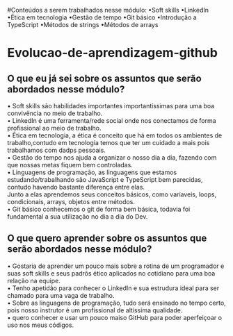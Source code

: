 #Conteúdos a serem trabalhados nesse módulo:
•Soft skills
•LinkedIn
•Ética em tecnologia
•Gestão de tempo
•Git básico
•Introdução a TypeScript
•Métodos de strings
•Métodos de arrays
# Evolucao-de-aprendizagem-github
## O que eu já sei sobre os assuntos que serão abordados nesse módulo?  
  • Soft skills são habilidades importantes importantíssimas para uma boa convivência no meio de trabalho.  
  • LinkedIn é uma ferramenta/rede social onde nos conectamos de forma profissional ao meio de trabalho.  
  • Ética em tecnologia, a ética é conceito que há em todos os ambientes de trabalho,contudo em tecnologia temos que ter um cuidado a mais pois trabalhamos com dadps pessoais.  
  • Gestão do tempo nos ajuda a organizar o nosso dia a dia, fazendo com que nossas metas fiquem bem controladas.  
  • Linguagens de programação, as linguagens que estamos estudando/trabalhando são JavaScript e TypeScript bem parecidas, contudo havendo bastante diferença entre elas.  
    Junto a elas aprendemos seus conceitos básicos, como variaveis, loops, condicionais, arrays, objetos entre métodos.  
  • Git básico conhecemos o git de forma bem básica, todavia foi fundamental a sua utilização no dia a dia do Dev.  
  
## O que quero aprender sobre os assuntos que serão abordados nesse módulo?  
 • Gostaria de aprender um pouco mais sobre a rotina de um programador e suas soft skills e seus padrõs ético aplicados no cotidiano para uma boa relação na equipe.  
 • Tenho apetidão para conhecer o LinkedIn e sua estrudura ideal para ser chamado para uma vaga de trabalho.  
 • Sobre as linguagens de programação, tudo será ensinado no tempo certo, pois nosso instrutor é um profissional de altíssima qualidade.  
 • quero conhecer e usar um pouco maiso GitHub para poder aperfeiçoar o uso nos meus códigos.  
